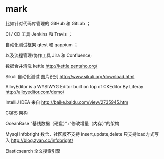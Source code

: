 # mark
比如针对代码库管理的 GitHub 和 GitLab ；

CI / CD 工具 Jenkins 和 Travis ；

自动化测试框架 qtest 和 qappium ；

以及流程管理/协作工具 Jira 和 Confluence;

数据合并清洗  kettle http://kettle.pentaho.org/

Sikuli 自动化测试 图片识别 http://www.sikuli.org/download.html

AlloyEditor is a WYSIWYG Editor built on top of CKEditor
By Liferay http://alloyeditor.com/demo/

IntelliJ IDEA
来自 <http://baike.baidu.com/view/2735945.htm> 

CQRS 架构

OceanBase “基线数据（硬盘）”+“修改增量（内存）”的架构

Mysql Infobright 数仓，社区版不支持 insert,update,delete 只支持load方式写入 http://blog.zyan.cc/infobright/

Elasticsearch 全文搜索引擎